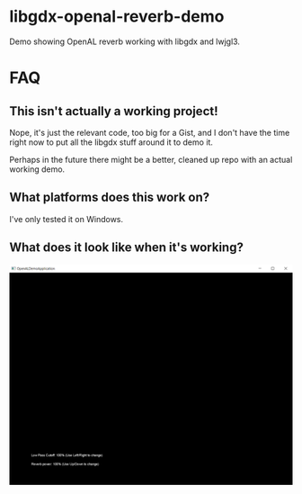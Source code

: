 # libgdx-openal-reverb-demo

Demo showing OpenAL reverb working with libgdx and lwjgl3.

# FAQ

## This isn't actually a working project!

Nope, it's just the relevant code, too big for a Gist, and I don't have the time right now to put all
the libgdx stuff around it to demo it.

Perhaps in the future there might be a better, cleaned up repo with 
an actual working demo.

## What platforms does this work on?

I've only tested it on Windows.

## What does it look like when it's working?

![screenshot](screenshot.png)
